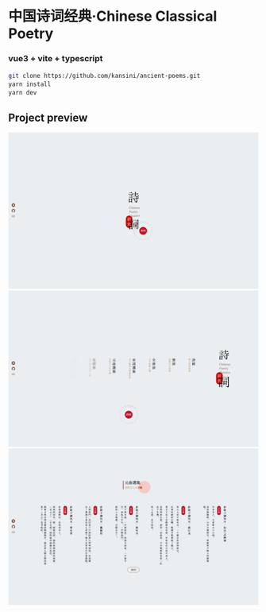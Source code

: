 # 中国诗词经典·Chinese Classical Poetry

### vue3 + vite + typescript
```bash
git clone https://github.com/kansini/ancient-poems.git
yarn install
yarn dev
```
## Project preview

![1.jpg](./screenshot/1.jpg)
![2.jpg](./screenshot/2.jpg)
![3.jpg](./screenshot/3.jpg)